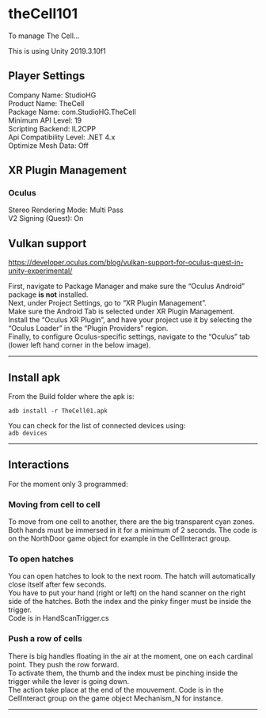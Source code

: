 # theCell101
To manage The Cell...

This is using Unity 2019.3.10f1

## Player Settings
Company Name: StudioHG  
Product Name: TheCell  
Package Name: com.StudioHG.TheCell  
Minimum API Level: 19  
Scripting Backend: IL2CPP  
Api Compatibility Level: .NET 4.x  
Optimize Mesh Data: Off  

## XR Plugin Management
### Oculus
Stereo Rendering Mode: Multi Pass  
V2 Signing (Quest): On

## Vulkan support
https://developer.oculus.com/blog/vulkan-support-for-oculus-quest-in-unity-experimental/  

First, navigate to Package Manager and make sure the “Oculus Android” package **is not** installed.  
Next, under Project Settings, go to “XR Plugin Management”.  
Make sure the Android Tab is selected under XR Plugin Management.  
Install the “Oculus XR Plugin”, and have your project use it by selecting the “Oculus Loader” in the “Plugin Providers” region.  
Finally, to configure Oculus-specific settings, navigate to the “Oculus” tab (lower left hand corner in the below image).  

---------------------------------------------

## Install apk
From the Build folder where the apk is:
```
adb install -r TheCell01.apk
``` 
You can check for the list of connected devices using:  
``` adb devices ``` 

---------------------------------------------  
  
## Interactions
For the moment only 3 programmed:  
### Moving from cell to cell 
To move from one cell to another, there are the big transparent cyan zones.  
Both hands must be immersed in it for a minimum of 2 seconds. The code is on the NorthDoor game object for example in the CellInteract group.  
### To open hatches  
You can open hatches to look to the next room. The hatch will automatically close itself after few seconds.  
You have to put your hand (right or left) on the hand scanner on the right side of the hatches. Both the index and the pinky finger must be inside the trigger.  
Code is in HandScanTrigger.cs  
### Push a row of cells
There is big handles floating in the air at the moment, one on each cardinal point. They push the row forward.  
To activate them, the thumb and the index must be pinching inside the trigger while the lever is going down.  
The action take place at the end of the mouvement. Code is in the CellInteract group on the game object Mechanism_N for instance.

---------------------------------------------  
